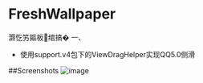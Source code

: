 # FreshWallpaper
灏忔竻鏂板绾搞�
一、
* 使用support.v4包下的ViewDragHelper实现QQ5.0侧滑

##Screenshots
![image](https://github.com/FreshWallpaper/raw/master/screenshots/123.gif)